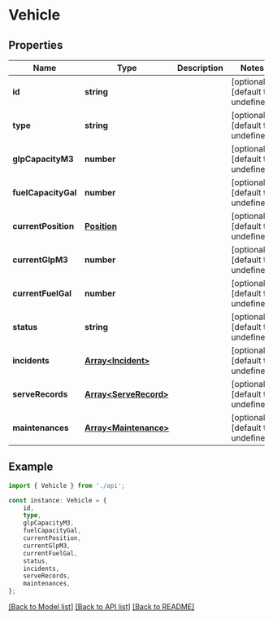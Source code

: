 # Vehicle


## Properties

Name | Type | Description | Notes
------------ | ------------- | ------------- | -------------
**id** | **string** |  | [optional] [default to undefined]
**type** | **string** |  | [optional] [default to undefined]
**glpCapacityM3** | **number** |  | [optional] [default to undefined]
**fuelCapacityGal** | **number** |  | [optional] [default to undefined]
**currentPosition** | [**Position**](Position.md) |  | [optional] [default to undefined]
**currentGlpM3** | **number** |  | [optional] [default to undefined]
**currentFuelGal** | **number** |  | [optional] [default to undefined]
**status** | **string** |  | [optional] [default to undefined]
**incidents** | [**Array&lt;Incident&gt;**](Incident.md) |  | [optional] [default to undefined]
**serveRecords** | [**Array&lt;ServeRecord&gt;**](ServeRecord.md) |  | [optional] [default to undefined]
**maintenances** | [**Array&lt;Maintenance&gt;**](Maintenance.md) |  | [optional] [default to undefined]

## Example

```typescript
import { Vehicle } from './api';

const instance: Vehicle = {
    id,
    type,
    glpCapacityM3,
    fuelCapacityGal,
    currentPosition,
    currentGlpM3,
    currentFuelGal,
    status,
    incidents,
    serveRecords,
    maintenances,
};
```

[[Back to Model list]](../README.md#documentation-for-models) [[Back to API list]](../README.md#documentation-for-api-endpoints) [[Back to README]](../README.md)
